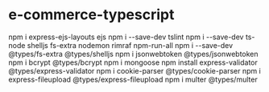 # e-commerce-typescript

npm i express-ejs-layouts ejs
npm i --save-dev tslint
npm i --save-dev ts-node shelljs fs-extra nodemon rimraf npm-run-all
npm i --save-dev @types/fs-extra @types/shelljs
npm i jsonwebtoken @types/jsonwebtoken
npm i bcrypt @types/bcrypt
npm i mongoose
npm install express-validator @types/express-validator
npm i cookie-parser @types/cookie-parser
npm i  express-fileupload @types/express-fileupload
npm i multer @types/multer